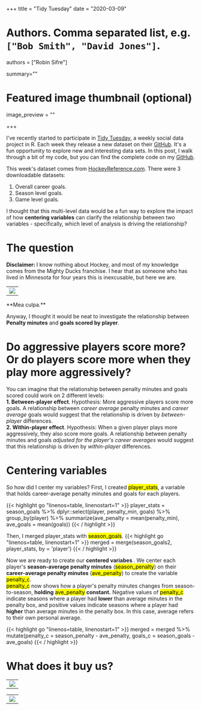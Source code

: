 +++
title = "Tidy Tuesday"
date = "2020-03-09"

# Authors. Comma separated list, e.g. `["Bob Smith", "David Jones"]`.
authors = ["Robin Sifre"]

summary=""



# Featured image thumbnail (optional)
image_preview = ""


+++

I've recently started to participate in [Tidy Tuesday](https://thomasmock.netlify.com/post/tidytuesday-a-weekly-social-data-project-in-r/), a weekly social data project in R. Each week they release a new dataset on their [GitHub](https://github.com/rfordatascience/tidytuesday). It's a fun opportunity to explore new and interesting data sets.  In this post, I walk through a bit of my code, but you can find the complete code on my [GitHub](https://github.com/rrobinn/tidy-tuesday/tree/master/20200303-HockeyGoals).

This week's dataset comes from [HockeyReference.com](https://www.hockey-reference.com/). There were 3 downloadable datasets:  
1. Overall career goals.  
2. Season level goals.  
3. Game level goals.  

I thought that this multi-level data would be a fun way to explore the impact of how <b> centering variables</b> can clarify the relationship between two variables - specifically, which level of analysis is driving the relationship?     

# The question
<b> Disclaimer: </b> I know nothing about Hockey, and most of my knowledge comes from the Mighty Ducks franchise. I hear that as someone who has lived in Minnesota for four years this is inexcusable, but here we are.  

<table class="image">
<tr><td><img src="/post-img/mighty-ducks.png" alt=" "/></td></tr>
</table>  
**Mea culpa.**

Anyway, I thought it would be neat to investigate the relationship between <b>Penalty minutes</b> and <b> goals scored by player</b>. 

# Do aggressive players score more? Or do players score more when they play more aggressively?
You can imagine that the relationship between penalty minutes and goals scored could work on 2 different levels:  
<b> 1. Between-player effect</b>.  Hypothesis: More aggressive players score more goals. A relationship between *career average* penalty minutes and *career average* goals would suggest that the relationship is driven by  *between-player* differences.  
<b> 2. Within-player effect</b>. Hypothesis: When a given player plays more aggressively, they also score more goals. A relationship between penalty minutes and goals *adjusted for the player's career averages* would suggest that this relationship is driven by *within-player* differences.

# Centering variables
So how did I center my variables? First, I created <mark>player_stats</mark>, a variable that holds career-average penalty minutes and goals for each players.  

{{< highlight go "linenos=table, linenostart=1" >}}
player_stats = season_goals %>%
  dplyr::select(player, penalty_min, goals) %>%
  group_by(player) %>%
  summarize(ave_penalty = mean(penalty_min),
            ave_goals = mean(goals))
{{< / highlight >}}

Then, I merged player_stats with <mark>season_goals</mark>.
{{< highlight go "linenos=table, linenostart=1" >}}
merged = merge(season_goals2, player_stats, by = 'player')
{{< / highlight >}}  

Now we are ready to create our <b> centered variabes </b>. We center each player's **season-average penalty minutes** (<mark>season_penalty</mark>) on their **career-average penalty minutes** (<mark>ave_penalty</mark>) to create the variable <mark>penalty_c</mark>.  
<mark>penalty_c</mark> now shows how a player's penalty minutes changes from season-to-season, **holding** <mark>ave_penalty</mark> **constant.**
Negative values of <mark>penalty_c</mark> indicate seasons where a player had <b>lower</b> than average minutes in the penalty box, and positive values indicate  seasons where a player had <b>higher</b> than average minutes in the penalty box. In this case, average refers to their own personal average. 

{{< highlight go "linenos=table, linenostart=1" >}}
merged = merged %>%
  mutate(penalty_c = season_penalty - ave_penalty,
         goals_c = season_goals - ave_goals)
{{< / highlight >}}  

# What does it buy us?


 <table class="image">
<tr><td><img src="/post-img/nhl-uncentered" alt=" "/></td></tr>
</table>  

 <table class="image">
<tr><td><img src="/post-img/nhl-centered" alt=" "/></td></tr>
</table>  

